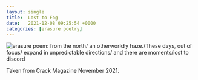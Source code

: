 ```yaml
---
layout: single
title:  Lost to Fog
date:   2021-12-08 09:25:54 +0000
categories: [erasure poetry]
---
```


<img src="https://www.davidralphlewis.co.uk/assets/images/articles/2021/fog.jpeg" alt="erasure poem: from the north/ an otherworldly haze./These days, out of focus/ expand in unpredictable directions/ and there are moments/lost to discord" title="Clearly I am full of festive joy" class="responsive"><br>

Taken from Crack Magazine November 2021.
